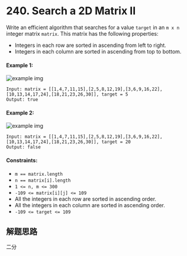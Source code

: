 # 240. Search a 2D Matrix II

Write an efficient algorithm that searches for a value `target` in an `m x n` integer matrix `matrix`. This matrix has the following properties:

+ Integers in each row are sorted in ascending from left to right.
+ Integers in each column are sorted in ascending from top to bottom.
 

#### Example 1:

![example img](https://assets.leetcode.com/uploads/2020/11/24/searchgrid2.jpg)

```
Input: matrix = [[1,4,7,11,15],[2,5,8,12,19],[3,6,9,16,22],[10,13,14,17,24],[18,21,23,26,30]], target = 5
Output: true
```

#### Example 2:

![example img](https://assets.leetcode.com/uploads/2020/11/24/searchgrid.jpg)

```
Input: matrix = [[1,4,7,11,15],[2,5,8,12,19],[3,6,9,16,22],[10,13,14,17,24],[18,21,23,26,30]], target = 20
Output: false
``` 

#### Constraints:

+ `m == matrix.length`
+ `n == matrix[i].length`
+ `1 <= n, m <= 300`
+ `-109 <= matrix[i][j] <= 109`
+ All the integers in each row are sorted in ascending order.
+ All the integers in each column are sorted in ascending order.
+ `-109 <= target <= 109`

## 解题思路

二分
